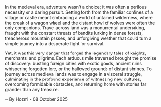 
In the medieval era, adventure wasn't a choice; it was often a perilous necessity or a daring pursuit. Setting forth from the familiar confines of a village or castle meant embracing a world of untamed wilderness, where the creak of a wagon wheel and the distant howl of wolves were often the only companions. Travel across land was a monumental undertaking, fraught with the constant threats of bandits lurking in dense forests, treacherous mountain passes, and unforgiving weather that could turn a simple journey into a desperate fight for survival.

Yet, it was this very danger that forged the legendary tales of knights, merchants, and pilgrims. Each arduous mile traversed brought the promise of discovery: bustling foreign cities with exotic goods, ancient ruins whispering forgotten lore, or the hallowed grounds of distant shrines. To journey across medieval lands was to engage in a visceral struggle, culminating in the profound experience of witnessing new cultures, overcoming formidable obstacles, and returning home with stories far grander than any treasure.

~ By Hozmi - 08 October 2025
